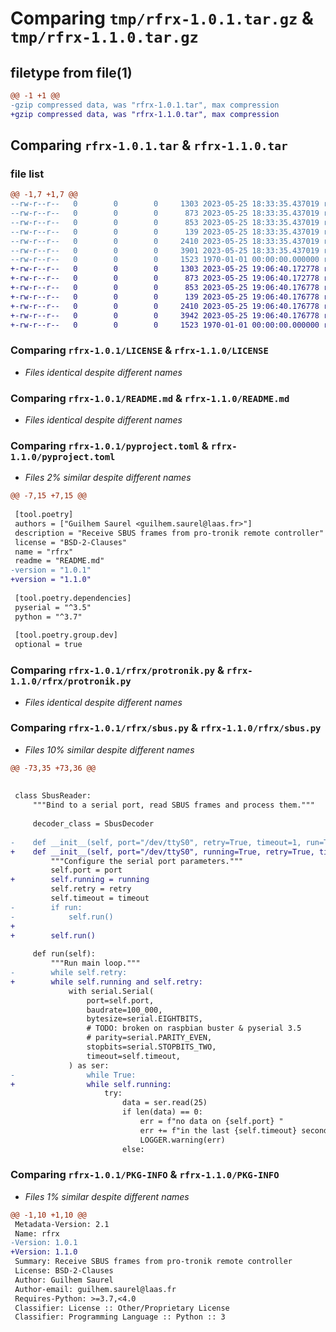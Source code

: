 # Comparing `tmp/rfrx-1.0.1.tar.gz` & `tmp/rfrx-1.1.0.tar.gz`

## filetype from file(1)

```diff
@@ -1 +1 @@
-gzip compressed data, was "rfrx-1.0.1.tar", max compression
+gzip compressed data, was "rfrx-1.1.0.tar", max compression
```

## Comparing `rfrx-1.0.1.tar` & `rfrx-1.1.0.tar`

### file list

```diff
@@ -1,7 +1,7 @@
--rw-r--r--   0        0        0     1303 2023-05-25 18:33:35.437019 rfrx-1.0.1/LICENSE
--rw-r--r--   0        0        0      873 2023-05-25 18:33:35.437019 rfrx-1.0.1/README.md
--rw-r--r--   0        0        0      853 2023-05-25 18:33:35.437019 rfrx-1.0.1/pyproject.toml
--rw-r--r--   0        0        0      139 2023-05-25 18:33:35.437019 rfrx-1.0.1/rfrx/__init__.py
--rw-r--r--   0        0        0     2410 2023-05-25 18:33:35.437019 rfrx-1.0.1/rfrx/protronik.py
--rw-r--r--   0        0        0     3901 2023-05-25 18:33:35.437019 rfrx-1.0.1/rfrx/sbus.py
--rw-r--r--   0        0        0     1523 1970-01-01 00:00:00.000000 rfrx-1.0.1/PKG-INFO
+-rw-r--r--   0        0        0     1303 2023-05-25 19:06:40.172778 rfrx-1.1.0/LICENSE
+-rw-r--r--   0        0        0      873 2023-05-25 19:06:40.172778 rfrx-1.1.0/README.md
+-rw-r--r--   0        0        0      853 2023-05-25 19:06:40.176778 rfrx-1.1.0/pyproject.toml
+-rw-r--r--   0        0        0      139 2023-05-25 19:06:40.176778 rfrx-1.1.0/rfrx/__init__.py
+-rw-r--r--   0        0        0     2410 2023-05-25 19:06:40.176778 rfrx-1.1.0/rfrx/protronik.py
+-rw-r--r--   0        0        0     3942 2023-05-25 19:06:40.176778 rfrx-1.1.0/rfrx/sbus.py
+-rw-r--r--   0        0        0     1523 1970-01-01 00:00:00.000000 rfrx-1.1.0/PKG-INFO
```

### Comparing `rfrx-1.0.1/LICENSE` & `rfrx-1.1.0/LICENSE`

 * *Files identical despite different names*

### Comparing `rfrx-1.0.1/README.md` & `rfrx-1.1.0/README.md`

 * *Files identical despite different names*

### Comparing `rfrx-1.0.1/pyproject.toml` & `rfrx-1.1.0/pyproject.toml`

 * *Files 2% similar despite different names*

```diff
@@ -7,15 +7,15 @@
 
 [tool.poetry]
 authors = ["Guilhem Saurel <guilhem.saurel@laas.fr>"]
 description = "Receive SBUS frames from pro-tronik remote controller"
 license = "BSD-2-Clauses"
 name = "rfrx"
 readme = "README.md"
-version = "1.0.1"
+version = "1.1.0"
 
 [tool.poetry.dependencies]
 pyserial = "^3.5"
 python = "^3.7"
 
 [tool.poetry.group.dev]
 optional = true
```

### Comparing `rfrx-1.0.1/rfrx/protronik.py` & `rfrx-1.1.0/rfrx/protronik.py`

 * *Files identical despite different names*

### Comparing `rfrx-1.0.1/rfrx/sbus.py` & `rfrx-1.1.0/rfrx/sbus.py`

 * *Files 10% similar despite different names*

```diff
@@ -73,35 +73,36 @@
 
 
 class SbusReader:
     """Bind to a serial port, read SBUS frames and process them."""
 
     decoder_class = SbusDecoder
 
-    def __init__(self, port="/dev/ttyS0", retry=True, timeout=1, run=True):
+    def __init__(self, port="/dev/ttyS0", running=True, retry=True, timeout=1):
         """Configure the serial port parameters."""
         self.port = port
+        self.running = running
         self.retry = retry
         self.timeout = timeout
-        if run:
-            self.run()
+
+        self.run()
 
     def run(self):
         """Run main loop."""
-        while self.retry:
+        while self.running and self.retry:
             with serial.Serial(
                 port=self.port,
                 baudrate=100_000,
                 bytesize=serial.EIGHTBITS,
                 # TODO: broken on raspbian buster & pyserial 3.5
                 # parity=serial.PARITY_EVEN,
                 stopbits=serial.STOPBITS_TWO,
                 timeout=self.timeout,
             ) as ser:
-                while True:
+                while self.running:
                     try:
                         data = ser.read(25)
                         if len(data) == 0:
                             err = f"no data on {self.port} "
                             err += f"in the last {self.timeout} seconds."
                             LOGGER.warning(err)
                         else:
```

### Comparing `rfrx-1.0.1/PKG-INFO` & `rfrx-1.1.0/PKG-INFO`

 * *Files 1% similar despite different names*

```diff
@@ -1,10 +1,10 @@
 Metadata-Version: 2.1
 Name: rfrx
-Version: 1.0.1
+Version: 1.1.0
 Summary: Receive SBUS frames from pro-tronik remote controller
 License: BSD-2-Clauses
 Author: Guilhem Saurel
 Author-email: guilhem.saurel@laas.fr
 Requires-Python: >=3.7,<4.0
 Classifier: License :: Other/Proprietary License
 Classifier: Programming Language :: Python :: 3
```

